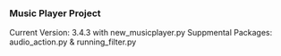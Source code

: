 ### Music Player Project

Current Version: 3.4.3 with new_musicplayer.py
Suppmental Packages: audio_action.py & running_filter.py
